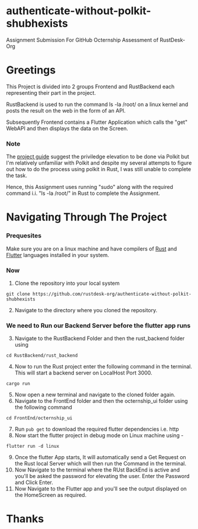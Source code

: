 # authenticate-without-polkit-shubhexists
Assignment Submission For GitHub Octernship Assessment of RustDesk-Org

<h1> Greetings </h1> 

This Project is divided into 2 groups Frontend and RustBackend each representing their part in the project.

RustBackend is used to run the command ls -la /root/ on a linux kernel and posts the result on the web in the form of an API. 

Subsequently Frontend contains a Flutter Application which calls the "get" WebAPI and then displays the data on the Screen.

<h3> Note </h3>

The <a href="https://github.com/rustdesk-org/Octernships_Project">project guide</a> suggest the priviledge elevation to be done via Polkit
but I'm relatively unfamiliar with Polkit and despite my several attempts to figure out how to do the process using polkit in Rust,
I was still unable to complete the task. 

Hence, this Assignment uses running "sudo" along with the required command i.i. "ls -la /root/" in Rust to complete the Assignment.

<h1> Navigating Through The Project </h1>

<h3> Prequesites </h3>

Make sure you are on a linux machine and have compilers of <a href="https://www.redhat.com/sysadmin/install-rust-linux">Rust</a> and <a href= "https://docs.flutter.dev/get-started/install/linux">Flutter</a> languages installed in your system.
 
<h3> Now </h3>

1) Clone the repository into your local system 
```
git clone https://github.com/rustdesk-org/authenticate-without-polkit-shubhexists
```
2) Navigate to the directory where you cloned the repository.

<h3> We need to Run our Backend Server before the flutter app runs </h3>

3) Navigate to the RustBackend Folder and then the rust_backend folder using 
```
cd RustBackend/rust_backend
```

4) Now to run the Rust project enter the following command in the terminal. This will start a backend server on LocalHost Port 3000.
```
cargo run
```
5) Now open a new terminal and navigate to the cloned folder again.
6) Navigate to the FrontEnd folder and then the octernship_ui folder using the following command
```
cd FrontEnd/octernship_ui
```
7) Run ```pub get``` to download the required flutter dependencies i.e. http
8) Now start the flutter project in debug mode on Linux machine using - 
```
flutter run -d linux
```
9) Once the flutter App starts, It will automatically send a Get Request on the Rust local Server which will then run the Command in the terminal.
10) Now Navigate to the terminal where the RUst BackEnd is active and you'll be asked the password for elevating the user. Enter the Password and Click Enter.
11) Now Navigate to the Flutter app and you'll see the output displayed on the HomeScreen as required.

<h1> Thanks </h1>
